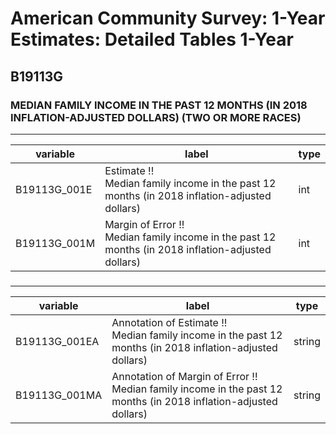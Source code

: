 # American Community Survey: 1-Year Estimates: Detailed Tables 1-Year

## B19113G

### MEDIAN FAMILY INCOME IN THE PAST 12 MONTHS (IN 2018 INFLATION-ADJUSTED DOLLARS) (TWO OR MORE RACES)

___

| variable | label | type |
| ----- | ----- | ----- |
| B19113G_001E | Estimate !!<br>Median family income in the past 12 months (in 2018 inflation-adjusted dollars) | int |
| B19113G_001M | Margin of Error !!<br>Median family income in the past 12 months (in 2018 inflation-adjusted dollars) | int |
### 

___

| variable | label | type |
| ----- | ----- | ----- |
| B19113G_001EA | Annotation of Estimate !!<br>Median family income in the past 12 months (in 2018 inflation-adjusted dollars) | string |
| B19113G_001MA | Annotation of Margin of Error !!<br>Median family income in the past 12 months (in 2018 inflation-adjusted dollars) | string |

